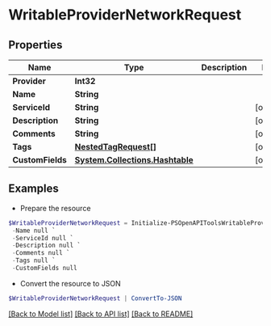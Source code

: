 # WritableProviderNetworkRequest
## Properties

Name | Type | Description | Notes
------------ | ------------- | ------------- | -------------
**Provider** | **Int32** |  | 
**Name** | **String** |  | 
**ServiceId** | **String** |  | [optional] 
**Description** | **String** |  | [optional] 
**Comments** | **String** |  | [optional] 
**Tags** | [**NestedTagRequest[]**](NestedTagRequest.md) |  | [optional] 
**CustomFields** | [**System.Collections.Hashtable**](AnyType.md) |  | [optional] 

## Examples

- Prepare the resource
```powershell
$WritableProviderNetworkRequest = Initialize-PSOpenAPIToolsWritableProviderNetworkRequest  -Provider null `
 -Name null `
 -ServiceId null `
 -Description null `
 -Comments null `
 -Tags null `
 -CustomFields null
```

- Convert the resource to JSON
```powershell
$WritableProviderNetworkRequest | ConvertTo-JSON
```

[[Back to Model list]](../README.md#documentation-for-models) [[Back to API list]](../README.md#documentation-for-api-endpoints) [[Back to README]](../README.md)

